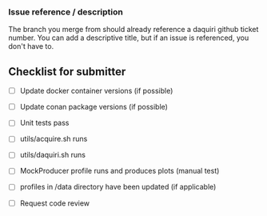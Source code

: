 ### Issue reference / description

The branch you merge from should already reference a daquiri github ticket number. You can add a descriptive title, but if an issue is referenced, you don't have to.

## Checklist for submitter

- [ ] Update docker container versions (if possible)
- [ ] Update conan package versions (if possible)
- [ ] Unit tests pass
- [ ] utils/acquire.sh runs
- [ ] utils/daquiri.sh runs
- [ ] MockProducer profile runs and produces plots (manual test)
- [ ] profiles in /data directory have been updated (if applicable)
- [ ] Request code review

